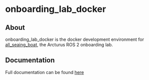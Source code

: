 # onboarding_lab_docker

## About

onboarding_lab_docker is the docker development environment for [all_seaing_boat](https://github.com/ArcturusNavigation/all_seaing_boat), the Arcturus ROS 2 onboarding lab.

## Documentation

Full documentation can be found [here](https://github.com/ArcturusNavigation/all_seaing_boat/wiki)
